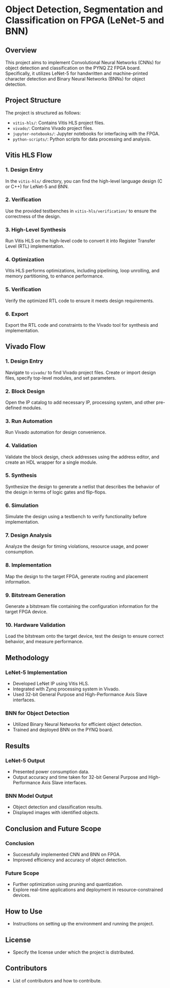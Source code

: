 # Object Detection, Segmentation and Classification on FPGA (LeNet-5 and BNN)

## Overview
This project aims to implement Convolutional Neural Networks (CNNs) for object detection and classification on the PYNQ Z2 FPGA board. Specifically, it utilizes LeNet-5 for handwritten and machine-printed character detection and Binary Neural Networks (BNNs) for object detection.

## Project Structure
The project is structured as follows:
- `vitis-hls/`: Contains Vitis HLS project files.
- `vivado/`: Contains Vivado project files.
- `jupyter-notebooks/`: Jupyter notebooks for interfacing with the FPGA.
- `python-scripts/`: Python scripts for data processing and analysis.

## Vitis HLS Flow
### 1. Design Entry
In the `vitis-hls/` directory, you can find the high-level language design (C or C++) for LeNet-5 and BNN.

### 2. Verification
Use the provided testbenches in `vitis-hls/verification/` to ensure the correctness of the design.

### 3. High-Level Synthesis
Run Vitis HLS on the high-level code to convert it into Register Transfer Level (RTL) implementation.

### 4. Optimization
Vitis HLS performs optimizations, including pipelining, loop unrolling, and memory partitioning, to enhance performance.

### 5. Verification
Verify the optimized RTL code to ensure it meets design requirements.

### 6. Export
Export the RTL code and constraints to the Vivado tool for synthesis and implementation.

## Vivado Flow
### 1. Design Entry
Navigate to `vivado/` to find Vivado project files. Create or import design files, specify top-level modules, and set parameters.

### 2. Block Design
Open the IP catalog to add necessary IP, processing system, and other pre-defined modules.

### 3. Run Automation
Run Vivado automation for design convenience.

### 4. Validation
Validate the block design, check addresses using the address editor, and create an HDL wrapper for a single module.

### 5. Synthesis
Synthesize the design to generate a netlist that describes the behavior of the design in terms of logic gates and flip-flops.

### 6. Simulation
Simulate the design using a testbench to verify functionality before implementation.

### 7. Design Analysis
Analyze the design for timing violations, resource usage, and power consumption.

### 8. Implementation
Map the design to the target FPGA, generate routing and placement information.

### 9. Bitstream Generation
Generate a bitstream file containing the configuration information for the target FPGA device.

### 10. Hardware Validation
Load the bitstream onto the target device, test the design to ensure correct behavior, and measure performance.

## Methodology
### LeNet-5 Implementation
- Developed LeNet IP using Vitis HLS.
- Integrated with Zynq processing system in Vivado.
- Used 32-bit General Purpose and High-Performance Axis Slave interfaces.

### BNN for Object Detection
- Utilized Binary Neural Networks for efficient object detection.
- Trained and deployed BNN on the PYNQ board.

## Results
### LeNet-5 Output
- Presented power consumption data.
- Output accuracy and time taken for 32-bit General Purpose and High-Performance Axis Slave interfaces.

### BNN Model Output
- Object detection and classification results.
- Displayed images with identified objects.

## Conclusion and Future Scope
### Conclusion
- Successfully implemented CNN and BNN on FPGA.
- Improved efficiency and accuracy of object detection.

### Future Scope
- Further optimization using pruning and quantization.
- Explore real-time applications and deployment in resource-constrained devices.

## How to Use
- Instructions on setting up the environment and running the project.

## License
- Specify the license under which the project is distributed.

## Contributors
- List of contributors and how to contribute.

